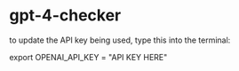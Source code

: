 # gpt-4-checker

to update the API key being used, type this into the terminal:

export OPENAI_API_KEY = "API KEY HERE"